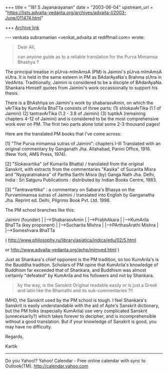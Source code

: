 +++
title = "181 S Jayanarayanan"
date = "2003-06-04"
upstream_url = "https://lists.advaita-vedanta.org/archives/advaita-l/2003-June/011474.html"

+++
[Archive link](https://lists.advaita-vedanta.org/archives/advaita-l/2003-June/011474.html)

--- venkata  subramanian
<venkat_advaita at rediffmail.com> wrote:
> 
> 
> Dear All,
> 
> can anyone guide as to a reliable translation for
> the Purva 
> Mimamsa Bhashya ? 

The principal treatise in pUrva-mImAmsA (PM) is
Jaimini's pUrva mImAmsA sUtra. It is held in the same
esteem in PM as BAdarAyaNa's Brahma sUtra in VedAnta.
Traditionally, Jaimini is considered to be a disciple
of BAdarAyaNa. Shankara Himself quotes from Jaimini's
work occassionally to support his thesis. 

There is a BhAshhya on Jaimini's work by
shabarasvAmin, on which the vArTika by KumArila BhaTTa
consists of three parts: 
(1) shlokavArTika (1.1 of Jaimini) 
(2) tantravArTika (1.2 - 3.8 of Jaimini) 
(3) tuptikA (remaining chapters 4-12 of Jaimini) 
and is considered to be the most comprehensive work
ever on PM. The first two parts alone total some 2-3
thousand pages! 

Here are the translated PM books that I've come
across:

[1] "The Purva mimamsa sutras of Jaimini": chapters
I-III Translated with an original commentary by
Ganganath Jha. Allahabad, Panini Office, 1916. (New
York, AMS Press, 1974). 

[2] "Slokavartika" (of Kumarila Bhatta) / translated
from the original Sanskrit, with extracts from the
commentaries "Kasika" of Sucarita Misra and
"Nyayaratnakara" of Partha Sarthi Misra (by) Ganga
Nath Jha. Delhi, India : Sri Satguru Publications :
distributed by Indian Books Centre, 1983. 

[3] "Tantravarttika" : a commentary on Sabara's Bhasya
on the Purvamimamsa sutras of Jaimini / translated
into English by Ganganatha Jha. Reprint ed. Delhi,
Pilgrims Book Pvt. Ltd. 1998. 

The PM school branches like this:

Jaimini (founder)
  |
  |-->ShabarasvAmin
      |
      |-->PrabhAkara
      |
      |-->KumArila BhaTTa (key proponent)
          |
          |-->Sucharita Mishra
          |
          |-->PArthasArathi Mishra
          |
          |-->Someshvara BhaTTa

(
http://www.philosophy.ru/library/asiatica/indica/edu/02/5.html

or http://www.advaita-vedanta.org/avhp/mimved.html )

Just as Shankara's chief opponent is the PM tradition,
so too KumArila's is the Bauddha tradition. Scholars
of PM opine that KumArila's knowledge of Buddhism far
exceeded that of Shankara, and Buddhism was almost
certainly "defeated" by KumArila and his followers and
not by Shankara. 

> by the way, is the Sanskrit
> Original readable 
> easily or is just a Greek and latin like the
> Bhamathi and its 
> sub-commentaries ?!!
> 

IMHO, the Sanskrit used by the PM school is tough. I
feel Shankara's Sanskrit is easily understandable with
the aid of Apte's Sanskrit dictionary, but the PM
folks (especially KumArila) use very complicated
Sanskrit (unnecesarily?) which takes forever to
decipher, and is incomprehensible without a good
translation. But if your knowledge of Sanskrit is
good, you may have no difficulty. 

Regards,

Kartik

__________________________________
Do you Yahoo!?
Yahoo! Calendar - Free online calendar with sync to Outlook(TM).
http://calendar.yahoo.com

